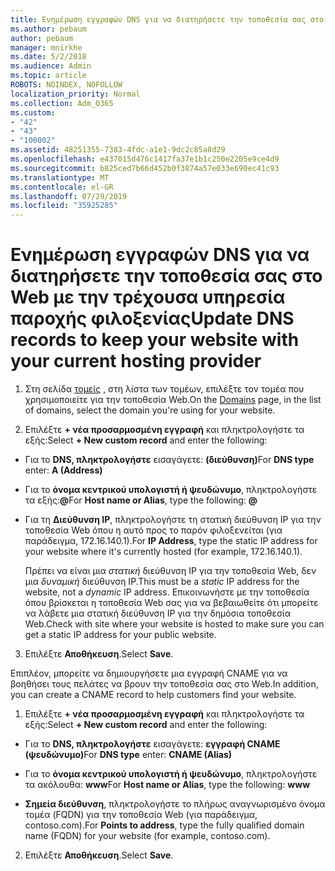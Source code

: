 ```yaml
---
title: Ενημέρωση εγγραφών DNS για να διατηρήσετε την τοποθεσία σας στο Web με την τρέχουσα υπηρεσία παροχής φιλοξενίας
ms.author: pebaum
author: pebaum
manager: mnirkhe
ms.date: 5/2/2018
ms.audience: Admin
ms.topic: article
ROBOTS: NOINDEX, NOFOLLOW
localization_priority: Normal
ms.collection: Adm_O365
ms.custom:
- "42"
- "43"
- "100002"
ms.assetid: 48251355-7383-4fdc-a1e1-9dc2c85a8d29
ms.openlocfilehash: e437015d476c1417fa37e1b1c250e2205e9ce4d9
ms.sourcegitcommit: b825ced7b66d452b0f3874a57e033e690ec41c93
ms.translationtype: MT
ms.contentlocale: el-GR
ms.lasthandoff: 07/29/2019
ms.locfileid: "35925285"
---
```

# <a name="update-dns-records-to-keep-your-website-with-your-current-hosting-provider"></a><span data-ttu-id="9f9a7-102">Ενημέρωση εγγραφών DNS για να διατηρήσετε την τοποθεσία σας στο Web με την τρέχουσα υπηρεσία παροχής φιλοξενίας</span><span class="sxs-lookup"><span data-stu-id="9f9a7-102">Update DNS records to keep your website with your current hosting provider</span></span>

1. <span data-ttu-id="9f9a7-103">Στη σελίδα [τομείς](https://portal.office.com/adminportal/home#/Domains) , στη λίστα των τομέων, επιλέξτε τον τομέα που χρησιμοποιείτε για την τοποθεσία Web.</span><span class="sxs-lookup"><span data-stu-id="9f9a7-103">On the [Domains](https://portal.office.com/adminportal/home#/Domains) page, in the list of domains, select the domain you're using for your website.</span></span>

2. <span data-ttu-id="9f9a7-104">Επιλέξτε **+ νέα προσαρμοσμένη εγγραφή** και πληκτρολογήστε τα εξής:</span><span class="sxs-lookup"><span data-stu-id="9f9a7-104">Select **+ New custom record** and enter the following:</span></span>

  - <span data-ttu-id="9f9a7-105">Για το **DNS, πληκτρολογήστε** εισαγάγετε: **(διεύθυνση)**</span><span class="sxs-lookup"><span data-stu-id="9f9a7-105">For **DNS type** enter: **A (Address)**</span></span>

  - <span data-ttu-id="9f9a7-106">Για το **όνομα κεντρικού υπολογιστή ή ψευδώνυμο**, πληκτρολογήστε τα εξής:**@**</span><span class="sxs-lookup"><span data-stu-id="9f9a7-106">For **Host name or Alias**, type the following: **@**</span></span>

  - <span data-ttu-id="9f9a7-107">Για τη **Διεύθυνση IP**, πληκτρολογήστε τη στατική διεύθυνση IP για την τοποθεσία Web όπου η αυτό προς το παρόν φιλοξενείται (για παράδειγμα, 172.16.140.1).</span><span class="sxs-lookup"><span data-stu-id="9f9a7-107">For **IP Address**, type the static IP address for your website where it's currently hosted (for example, 172.16.140.1).</span></span>

    <span data-ttu-id="9f9a7-108">Πρέπει να είναι μια *στατική* διεύθυνση IP για την τοποθεσία Web, δεν μια *δυναμική* διεύθυνση IP.</span><span class="sxs-lookup"><span data-stu-id="9f9a7-108">This must be a  *static*  IP address for the website, not a  *dynamic*  IP address.</span></span> <span data-ttu-id="9f9a7-109">Επικοινωνήστε με την τοποθεσία όπου βρίσκεται η τοποθεσία Web σας για να βεβαιωθείτε ότι μπορείτε να λάβετε μια στατική διεύθυνση IP για την δημόσια τοποθεσία Web.</span><span class="sxs-lookup"><span data-stu-id="9f9a7-109">Check with site where your website is hosted to make sure you can get a static IP address for your public website.</span></span>

3. <span data-ttu-id="9f9a7-110">Επιλέξτε **Αποθήκευση**.</span><span class="sxs-lookup"><span data-stu-id="9f9a7-110">Select **Save**.</span></span>

<span data-ttu-id="9f9a7-111">Επιπλέον, μπορείτε να δημιουργήσετε μια εγγραφή CNAME για να βοηθήσει τους πελάτες να βρουν την τοποθεσία σας στο Web.</span><span class="sxs-lookup"><span data-stu-id="9f9a7-111">In addition, you can create a CNAME record to help customers find your website.</span></span>
  
1. <span data-ttu-id="9f9a7-112">Επιλέξτε **+ νέα προσαρμοσμένη εγγραφή** και πληκτρολογήστε τα εξής:</span><span class="sxs-lookup"><span data-stu-id="9f9a7-112">Select **+ New custom record** and enter the following:</span></span>

  - <span data-ttu-id="9f9a7-113">Για το **DNS, πληκτρολογήστε** εισαγάγετε: **εγγραφή CNAME (ψευδώνυμο)**</span><span class="sxs-lookup"><span data-stu-id="9f9a7-113">For **DNS type** enter: **CNAME (Alias)**</span></span>

  - <span data-ttu-id="9f9a7-114">Για το **όνομα κεντρικού υπολογιστή ή ψευδώνυμο**, πληκτρολογήστε τα ακόλουθα: **www**</span><span class="sxs-lookup"><span data-stu-id="9f9a7-114">For **Host name or Alias**, type the following: **www**</span></span>

  - <span data-ttu-id="9f9a7-115">**Σημεία διεύθυνση**, πληκτρολογήστε το πλήρως αναγνωρισμένο όνομα τομέα (FQDN) για την τοποθεσία Web (για παράδειγμα, contoso.com).</span><span class="sxs-lookup"><span data-stu-id="9f9a7-115">For **Points to address**, type the fully qualified domain name (FQDN) for your website (for example, contoso.com).</span></span>

2. <span data-ttu-id="9f9a7-116">Επιλέξτε **Αποθήκευση**.</span><span class="sxs-lookup"><span data-stu-id="9f9a7-116">Select **Save**.</span></span>
